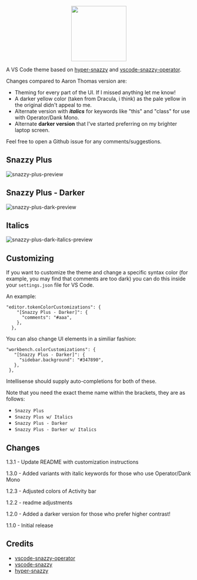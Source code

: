 <p align="center">
  <img src="https://github.com/akarlsten/snazzy-plus/raw/master/images/icon.png" width="150" height="150">
</p>

A VS Code theme based on [hyper-snazzy](https://github.com/sindresorhus/hyper-snazzy) and [vscode-snazzy-operator](https://github.com/aaronthomas/vscode-snazzy-operator).

Changes compared to Aaron Thomas version are:

- Theming for every part of the UI. If I missed anything let me know!
- A darker yellow color (taken from Dracula, i think) as the pale yellow in the original didn't appeal to me.
- Alternate version with **_italics_** for keywords like "this" and "class" for use with Operator/Dank Mono.
- Alternate **darker version** that I've started preferring on my brighter laptop screen.

Feel free to open a Github issue for any comments/suggestions.

## Snazzy Plus

![snazzy-plus-preview](https://github.com/akarlsten/snazzy-plus/raw/master/preview.png)

## Snazzy Plus - Darker

![snazzy-plus-dark-preview](https://github.com/akarlsten/snazzy-plus/raw/master/preview-dark.png)

## Italics

![snazzy-plus-dark-italics-preview](https://github.com/akarlsten/snazzy-plus/raw/master/preview-italics.png)

## Customizing

If you want to customize the theme and change a specific syntax color (for example, you may find that comments are too dark) you can do this inside your `settings.json` file for VS Code.

An example:
```
"editor.tokenColorCustomizations": {
    "[Snazzy Plus - Darker]": {
      "comments": "#aaa",
    },
  },
 ```
 
 You can also change UI elements in a similiar fashion:
 ```
"workbench.colorCustomizations": {
    "[Snazzy Plus - Darker]": {
      "sidebar.background": "#347890",
    },
  },
```

Intellisense should supply auto-completions for both of these.
 
 Note that you need the exact theme name within the brackets, they are as follows:
 - `Snazzy Plus`
 - `Snazzy Plus w/ Italics`
 - `Snazzy Plus - Darker`
 - `Snazzy Plus - Darker w/ Italics`

## Changes

1.3.1 - Update README with customization instructions

1.3.0 - Added variants with italic keywords for those who use Operator/Dank Mono

1.2.3 - Adjusted colors of Activity bar

1.2.2 - readme adjustments

1.2.0 - Added a darker version for those who prefer higher contrast!

1.1.0 - Initial release

## Credits

- [vscode-snazzy-operator](https://github.com/aaronthomas/vscode-snazzy-operator)
- [vscode-snazzy](https://github.com/alexanderbast/vscode-snazzy)
- [hyper-snazzy](https://github.com/sindresorhus/hyper-snazzy)
